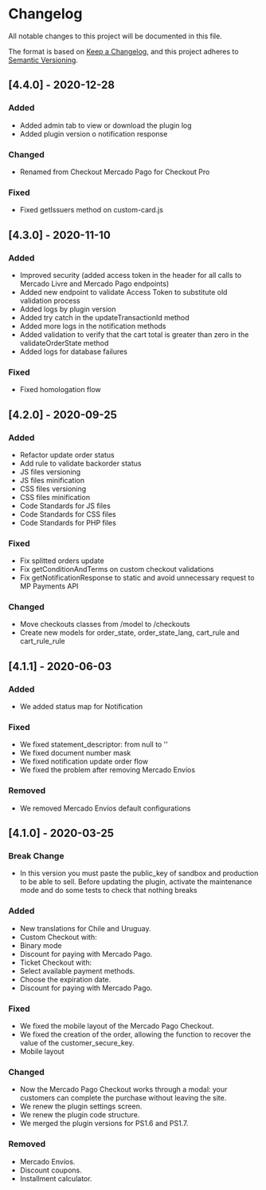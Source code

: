 # Changelog

All notable changes to this project will be documented in this file.

The format is based on [Keep a Changelog](https://keepachangelog.com/en/1.0.0/),
and this project adheres to [Semantic Versioning](https://semver.org/spec/v2.0.0.html).

## [4.4.0] - 2020-12-28

### Added
- Added admin tab to view or download the plugin log
- Added plugin version o notification response

### Changed
- Renamed from Checkout Mercado Pago for Checkout Pro

### Fixed
- Fixed getIssuers method on custom-card.js

## [4.3.0] - 2020-11-10

### Added
- Improved security (added access token in the header for all calls to Mercado Livre and Mercado Pago endpoints)
- Added new endpoint to validate Access Token to substitute old validation process
- Added logs by plugin version
- Added try catch in the updateTransactionId method
- Added more logs in the notification methods
- Added validation to verify that the cart total is greater than zero in the validateOrderState method
- Added logs for database failures

### Fixed
- Fixed homologation flow

## [4.2.0] - 2020-09-25

### Added
- Refactor update order status
- Add rule to validate backorder status
- JS files versioning
- JS files minification
- CSS files versioning
- CSS files minification
- Code Standards for JS files
- Code Standards for CSS files
- Code Standards for PHP files

### Fixed
- Fix splitted orders update
- Fix getConditionAndTerms on custom checkout validations
- Fix getNotificationResponse to static and avoid unnecessary request to MP Payments API

### Changed
- Move checkouts classes from /model to /checkouts
- Create new models for order_state, order_state_lang, cart_rule and cart_rule_rule

## [4.1.1] - 2020-06-03

### Added
- We added status map for Notification

### Fixed
- We fixed statement_descriptor: from null to ''
- We fixed document number mask
- We fixed notification update order flow
- We fixed the problem after removing Mercado Envíos

### Removed
- We removed Mercado Envíos default configurations

## [4.1.0] - 2020-03-25

### Break Change
- In this version you must paste the public_key of sandbox and production to be able to sell. Before updating the plugin, activate the maintenance mode and do some tests to check that nothing breaks

### Added
- New translations for Chile and Uruguay.
- Custom Checkout with:
 - Binary mode
 - Discount for paying with Mercado Pago.
- Ticket Checkout with:
 - Select available payment methods.
 - Choose the expiration date.
 - Discount for paying with Mercado Pago.

### Fixed
- We fixed the mobile layout of the Mercado Pago Checkout.
- We fixed the creation of the order, allowing the function to recover the value of the customer_secure_key.
- Mobile layout

### Changed
- Now the Mercado Pago Checkout works through a modal: your customers can complete the purchase without leaving the site.
- We renew the plugin settings screen.
- We renew the plugin code structure.
- We merged the plugin versions for PS1.6 and PS1.7.

### Removed
- Mercado Envíos.
- Discount coupons.
- Installment calculator.